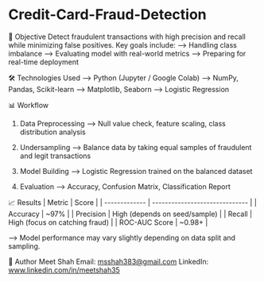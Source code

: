 # Credit-Card-Fraud-Detection

🎯 Objective
Detect fraudulent transactions with high precision and recall while minimizing false positives.
Key goals include:
--> Handling class imbalance
--> Evaluating model with real-world metrics
--> Preparing for real-time deployment

🛠️ Technologies Used
--> Python (Jupyter / Google Colab)
--> NumPy, Pandas, Scikit-learn
--> Matplotlib, Seaborn
--> Logistic Regression 

📊 Workflow
1. Data Preprocessing
--> Null value check, feature scaling, class distribution analysis

2. Undersampling
--> Balance data by taking equal samples of fraudulent and legit transactions

3. Model Building
--> Logistic Regression trained on the balanced dataset

4. Evaluation
--> Accuracy, Confusion Matrix, Classification Report

📈 Results
| Metric        | Score                          |
| ------------- | ------------------------------ |
| Accuracy      | \~97%                          |
| Precision     | High (depends on seed/sample)  |
| Recall        | High (focus on catching fraud) |
| ROC-AUC Score | \~0.98+                        |

--> Model performance may vary slightly depending on data split and sampling.


📌 Author
Meet Shah
Email: msshah383@gmail.com
LinkedIn: www.linkedin.com/in/meetshah35


